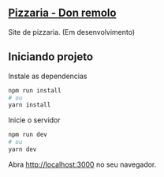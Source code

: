 ## [Pizzaria - Don remolo](https://pizzariadonremolo.vercel.app/)
Site de pizzaria. (Em desenvolvimento)

## Iniciando projeto

Instale as dependencias
```bash
npm run install
# ou
yarn install
```

Inicie o servidor
```bash
npm run dev
# ou
yarn dev
```

Abra [http://localhost:3000](http://localhost:3000) no seu navegador. 